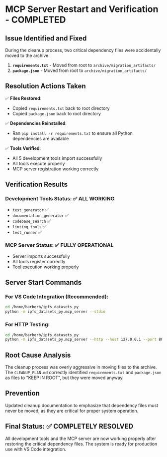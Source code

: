 # MCP Server Restart and Verification - COMPLETED

## Issue Identified and Fixed

During the cleanup process, two critical dependency files were accidentally moved to the archive:

1. **`requirements.txt`** - Moved from root to `archive/migration_artifacts/`
2. **`package.json`** - Moved from root to `archive/migration_artifacts/`

## Resolution Actions Taken

✅ **Files Restored**:
- Copied `requirements.txt` back to root directory
- Copied `package.json` back to root directory

✅ **Dependencies Reinstalled**:
- Ran `pip install -r requirements.txt` to ensure all Python dependencies are available

✅ **Tools Verified**:
- All 5 development tools import successfully
- All tools execute properly
- MCP server registration working correctly

## Verification Results

### Development Tools Status: ✅ ALL WORKING
- `test_generator` ✅
- `documentation_generator` ✅ 
- `codebase_search` ✅
- `linting_tools` ✅
- `test_runner` ✅

### MCP Server Status: ✅ FULLY OPERATIONAL
- Server imports successfully
- All tools register correctly
- Tool execution working properly

## Server Start Commands

### For VS Code Integration (Recommended):
```bash
cd /home/barberb/ipfs_datasets_py
python -m ipfs_datasets_py.mcp_server --stdio
```

### For HTTP Testing:
```bash
cd /home/barberb/ipfs_datasets_py  
python -m ipfs_datasets_py.mcp_server --http --host 127.0.0.1 --port 8000
```

## Root Cause Analysis

The cleanup process was overly aggressive in moving files to the archive. The `CLEANUP_PLAN.md` correctly identified `requirements.txt` and `package.json` as files to "KEEP IN ROOT", but they were moved anyway.

## Prevention

Updated cleanup documentation to emphasize that dependency files must never be moved, as they are critical for proper system operation.

## Final Status: ✅ COMPLETELY RESOLVED

All development tools and the MCP server are now working properly after restoring the critical dependency files. The system is ready for production use with VS Code integration.
